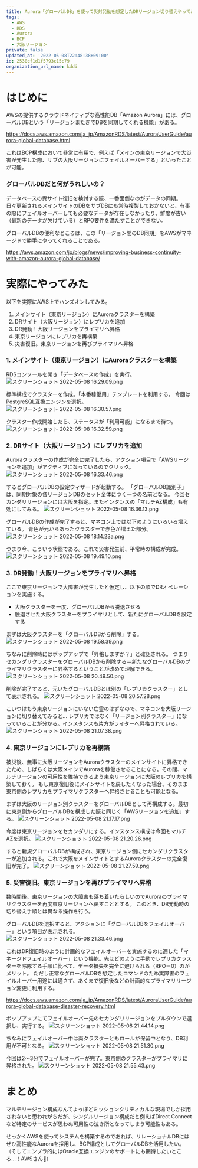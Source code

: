 ```yaml
---
title: Aurora「グローバルDB」を使って災対発動を想定したDRリージョン切り替えやってみた
tags:
  - AWS
  - RDS
  - Aurora
  - BCP
  - 大阪リージョン
private: false
updated_at: '2022-05-08T22:48:38+09:00'
id: 2530cf1d1f5793c15c79
organization_url_name: kddi
---
```

# はじめに

AWSの提供するクラウドネイティブな高性能DB「Amazon Aurora」には、グローバルDBという「リージョンまたぎでDBを同期してくれる機能」がある。

https://docs.aws.amazon.com/ja_jp/AmazonRDS/latest/AuroraUserGuide/aurora-global-database.html

これはBCP構成において非常に有用で、例えば「メインの東京リージョンで大災害が発生した際、サブの大阪リージョンにフェイルオーバーする」といったことが可能。

### グローバルDBだと何がうれしいの？

データベースの異サイト復旧を検討する際、一番面倒なのがデータの同期。
日々更新されるメインサイトのDBをサブDBにも常時複製しておかないと、有事の際にフェイルオーバーしても必要なデータが存在しなかったり、鮮度が古い（最新のデータが欠けている）とRPO要件を満たすことができない。

グローバルDBの便利なところは、この「リージョン間のDB同期」をAWSがマネージドで勝手にやってくれることである。

https://aws.amazon.com/jp/blogs/news/improving-business-continuity-with-amazon-aurora-global-database/


# 実際にやってみた

以下を実際にAWS上でハンズオンしてみる。
1. メインサイト（東京リージョン）にAuroraクラスターを構築
2. DRサイト（大阪リージョン）にレプリカを追加
3. DR発動！大阪リージョンをプライマリへ昇格
4. 東京リージョンにレプリカを再構築
5. 災害復旧。東京リージョンを再びプライマリへ昇格

### 1. メインサイト（東京リージョン）にAuroraクラスターを構築

RDSコンソールを開き「データベースの作成」を実行。
![スクリーンショット 2022-05-08 16.29.09.png](https://qiita-image-store.s3.ap-northeast-1.amazonaws.com/0/1633856/6599ade8-8c6a-a2da-a2cf-ae6417ead160.png)

標準構成でクラスターを作成。「本番稼働用」テンプレートを利用する。
今回はPostgreSQL互換エンジンを選択。
![スクリーンショット 2022-05-08 16.30.57.png](https://qiita-image-store.s3.ap-northeast-1.amazonaws.com/0/1633856/6d2aa604-4b13-3985-2b3c-b6b718b36d9c.png)

クラスター作成開始したら、ステータスが「利用可能」になるまで待つ。
![スクリーンショット 2022-05-08 16.32.59.png](https://qiita-image-store.s3.ap-northeast-1.amazonaws.com/0/1633856/8cc67d04-2ccd-0d0a-5870-072037d09dd5.png)

### 2. DRサイト（大阪リージョン）にレプリカを追加

Auroraクラスターの作成が完全に完了したら、アクション項目で「AWSリージョンを追加」がアクティブになっているのでクリック。
![スクリーンショット 2022-05-08 16.33.46.png](https://qiita-image-store.s3.ap-northeast-1.amazonaws.com/0/1633856/a25e0b4f-3afd-71cc-38cb-b9fa96b346d5.png)

するとグローバルDBの設定ウィザードが起動する。
「グローバルDB識別子」は、同期対象の各リージョンDBのセット全体につく一つの名前となる。
今回セカンダリリージョンには大阪を指定。またインタンスの「マルチAZ構成」も有効にしてみる。
![スクリーンショット 2022-05-08 16.36.13.png](https://qiita-image-store.s3.ap-northeast-1.amazonaws.com/0/1633856/5c9bb05e-7c60-7e00-b2aa-b8f9265056f8.png)

グローバルDBの作成が完了すると、マネコン上では以下のようにいろいろ増えている。
青色が元からあったクラスターで赤色が増えた部分。
![スクリーンショット 2022-05-08 18.14.23a.png](https://qiita-image-store.s3.ap-northeast-1.amazonaws.com/0/1633856/8e156ff7-457b-777f-fe16-5bdb0adf9539.png)

つまり今、こういう状態である。これで災害発生前、平常時の構成が完成。
![スクリーンショット 2022-05-08 19.49.10.png](https://qiita-image-store.s3.ap-northeast-1.amazonaws.com/0/1633856/31cffc4a-6449-59bc-6431-01e02bc8e982.png)

### 3. DR発動！大阪リージョンをプライマリへ昇格

ここで東京リージョンで大障害が発生したと仮定し、以下の順でDRオペレーションを実施する。
- 大阪クラスターを一度、グローバルDBから脱退させる
- 脱退させた大阪クラスターをプライマリとして、新たにグローバルDBを設定する


まずは大阪クラスターを「グローバルDBから削除」する。
![スクリーンショット 2022-05-08 19.58.39.png](https://qiita-image-store.s3.ap-northeast-1.amazonaws.com/0/1633856/523e30e1-6665-6257-208c-d0da4e79ce4f.png)

ちなみに削除時にはポップアップで「昇格しますか？」と確認される。
つまりセカンダリクラスターをグローバルDBから削除する＝新たなグローバルDBのプライマリクラスターに昇格するということが改めて理解できる。
![スクリーンショット 2022-05-08 20.49.50.png](https://qiita-image-store.s3.ap-northeast-1.amazonaws.com/0/1633856/6274923c-72a5-7f87-9126-c168b5fe1e63.png)

削除が完了すると、元いたグローバルDBとは別の「レプリカクラスター」として表示される。
![スクリーンショット 2022-05-08 20.57.28.png](https://qiita-image-store.s3.ap-northeast-1.amazonaws.com/0/1633856/d1b2ca37-a0b4-e9c8-823d-f748fae44a96.png)

こいつはもう東京リージョンにいない亡霊のはずなので、マネコンを大阪リージョンに切り替えてみると…
レプリカではなく「リージョン別クラスター」になっていることが分かる。インスタンスも片方がライターへ昇格されている。
![スクリーンショット 2022-05-08 21.07.38.png](https://qiita-image-store.s3.ap-northeast-1.amazonaws.com/0/1633856/a603823e-7224-fe41-56e9-2afefac32b42.png)

### 4. 東京リージョンにレプリカを再構築

被災後、無事に大阪リージョンをAuroraクラスターのメインサイトに昇格できたため、しばらくは大阪メインでAuroraを稼働させることになる。その間、マルチリージョンの可用性を維持できるよう東京リージョンに大阪のレプリカを構築しておく。
もし東京復旧後にメインサイトを戻したくなった場合、そのまま東京側のレプリカをプライマリクラスターへ昇格させることも可能となる。

まずは大阪のリージョン別クラスターをグローバルDBとして再構成する。最初に東京側からグローバルDBを構成した際と同じく「AWSリージョンを追加」する。
![スクリーンショット 2022-05-08 21.17.17.png](https://qiita-image-store.s3.ap-northeast-1.amazonaws.com/0/1633856/7997252f-7af6-4252-420d-5100ea4bcb5c.png)

今度は東京リージョンをセカンダリにする。インスタンス構成は今回もマルチAZを選択。
![スクリーンショット 2022-05-08 21.20.26.png](https://qiita-image-store.s3.ap-northeast-1.amazonaws.com/0/1633856/49c7c586-999d-918f-a1a6-1b404d0d95bb.png)

すると新規グローバルDBが構成され、東京リージョン側にセカンダリクラスターが追加される。これで大阪をメインサイトとするAuroraクラスターの完全復旧が完了。
![スクリーンショット 2022-05-08 21.27.59.png](https://qiita-image-store.s3.ap-northeast-1.amazonaws.com/0/1633856/c4db1356-2af8-cc8f-f572-0c39838daaab.png)

### 5. 災害復旧。東京リージョンを再びプライマリへ昇格

数時間後、東京リージョンの大障害も落ち着いたらしいのでAuroraのプライマリクラスターを再度東京リージョンへ戻すこととする。
このとき、DR発動時の切り替え手順とは異なる操作を行う。

グローバルDBを選択すると、アクションに「グローバルDBをフェイルオーバー」という項目が表示される。
![スクリーンショット 2022-05-08 21.33.46.png](https://qiita-image-store.s3.ap-northeast-1.amazonaws.com/0/1633856/7314edce-b99f-4516-4120-e269c244d800.png)

これはDR復旧時のように計画的なフェイルオーバーを実施するのに適した「マネージドフェイルオーバー」という機能。先ほどのように手動でレプリカクラスターを除隊する手順に比べて、データ損失を完全に避けられる（RPO＝0）のがメリット。
ただし正常なグローバルDBを想定したコマンドのため実障害のフェイルオーバー用途には適さず、あくまで復旧後などの計画的なプライマリリージョン変更に利用する。

https://docs.aws.amazon.com/ja_jp/AmazonRDS/latest/AuroraUserGuide/aurora-global-database-disaster-recovery.html

ポップアップにてフェイルオーバー先のセカンダリリージョンをプルダウンで選択し、実行する。
![スクリーンショット 2022-05-08 21.44.14.png](https://qiita-image-store.s3.ap-northeast-1.amazonaws.com/0/1633856/f659a22c-b59b-d14f-da19-22cf271ef600.png)

ちなみにフェイルオーバー中は両クラスターともロールが保留中となり、DB利用が不可となる。
![スクリーンショット 2022-05-08 21.51.30.png](https://qiita-image-store.s3.ap-northeast-1.amazonaws.com/0/1633856/a701d2fa-6441-1175-240e-266ac45444f7.png)

今回は2〜3分でフェイルオーバーが完了。東京側のクラスターがプライマリに昇格された。
![スクリーンショット 2022-05-08 21.55.43.png](https://qiita-image-store.s3.ap-northeast-1.amazonaws.com/0/1633856/be97c0ca-7a3b-9f1c-1ad6-f5420dd19adb.png)


# まとめ
マルチリージョン構成なんてよっぽどミッションクリティカルな現場でしか採用されないと思われがちだが、シングルリージョン構成だと例えばDirect Connectなど特定のサービスが思わぬ可用性の泣き所となってしまう可能性もある。

せっかくAWSを使ってシステムを構築するのであれば、リレーショナルDBにはぜひ高性能なAuroraを採用し、BCP構成としてグローバルDBを活用したい。
（そしてエンプラ的にはOracle互換エンジンのサポートにも期待したいところ…！AWSさん🥺）
